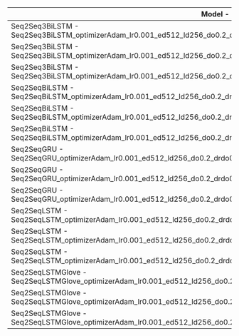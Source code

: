 | Model - Instance | mean_cosine | mean_myevaluation | mean_BERTScore | mean_wer | mean_rouge1 | mean_rouge2 | mean_rougeL |
|---|---|---|---|---|---|---|---|
| Seq2Seq3BiLSTM - Seq2Seq3BiLSTM_optimizerAdam_lr0.001_ed512_ld256_do0.2_drdo0.2_edo0.2_erdo0.2_batch_size128_epochs50_summaries | 0.4189 | 0.8151 | 0.8692 | 1.1440 | 0.1564 | 0.0411 | 0.1552 |
| Seq2Seq3BiLSTM - Seq2Seq3BiLSTM_optimizerAdam_lr0.001_ed512_ld256_do0.2_drdo0.2_edo0.2_erdo0.2_batch_size256_epochs50_summaries | 0.4318 | 0.8183 | 0.8714 | 1.1382 | 0.1665 | 0.0435 | 0.1653 |
| Seq2Seq3BiLSTM - Seq2Seq3BiLSTM_optimizerAdam_lr0.001_ed512_ld256_do0.2_drdo0.2_edo0.2_erdo0.2_batch_size64_epochs50_summaries | 0.4198 | 0.8166 | 0.8707 | **1.1611** | 0.1588 | 0.0383 | 0.1583 |
| Seq2SeqBiLSTM - Seq2SeqBiLSTM_optimizerAdam_lr0.001_ed512_ld256_do0.2_drdo0.2_edo0.2_erdo0.2_batch_size128_epochs50_summaries | 0.4631 | 0.8258 | 0.8755 | 1.0647 | 0.2240 | 0.0696 | 0.2227 |
| Seq2SeqBiLSTM - Seq2SeqBiLSTM_optimizerAdam_lr0.001_ed512_ld256_do0.2_drdo0.2_edo0.2_erdo0.2_batch_size256_epochs50_summaries | 0.4431 | 0.8189 | 0.8700 | 1.0895 | 0.2075 | 0.0575 | 0.2052 |
| Seq2SeqBiLSTM - Seq2SeqBiLSTM_optimizerAdam_lr0.001_ed512_ld256_do0.2_drdo0.2_edo0.2_erdo0.2_batch_size64_epochs50_summaries | **0.4731** | **0.8290** | **0.8777** | 1.0187 | **0.2416** | **0.0738** | **0.2397** |
| Seq2SeqGRU - Seq2SeqGRU_optimizerAdam_lr0.001_ed512_ld256_do0.2_drdo0.2_edo0.2_erdo0.2_batch_size128_epochs50_summaries | 0.4294 | 0.8192 | 0.8724 | 1.0916 | 0.1656 | 0.0417 | 0.1650 |
| Seq2SeqGRU - Seq2SeqGRU_optimizerAdam_lr0.001_ed512_ld256_do0.2_drdo0.2_edo0.2_erdo0.2_batch_size256_epochs50_summaries | 0.3899 | 0.8118 | 0.8685 | 1.1170 | 0.1290 | 0.0255 | 0.1287 |
| Seq2SeqGRU - Seq2SeqGRU_optimizerAdam_lr0.001_ed512_ld256_do0.2_drdo0.2_edo0.2_erdo0.2_batch_size64_epochs50_summaries | 0.4445 | 0.8215 | 0.8733 | 1.1173 | 0.1884 | 0.0563 | 0.1875 |
| Seq2SeqLSTM - Seq2SeqLSTM_optimizerAdam_lr0.001_ed512_ld256_do0.2_drdo0.2_edo0.2_erdo0.2_batch_size128_epochs50_summaries | 0.4400 | 0.8218 | 0.8746 | 1.0826 | 0.1702 | 0.0453 | 0.1694 |
| Seq2SeqLSTM - Seq2SeqLSTM_optimizerAdam_lr0.001_ed512_ld256_do0.2_drdo0.2_edo0.2_erdo0.2_batch_size256_epochs50_summaries | 0.4374 | 0.8204 | 0.8734 | 1.0963 | 0.1629 | 0.0407 | 0.1616 |
| Seq2SeqLSTM - Seq2SeqLSTM_optimizerAdam_lr0.001_ed512_ld256_do0.2_drdo0.2_edo0.2_erdo0.2_batch_size64_epochs50_summaries | 0.4266 | 0.8182 | 0.8717 | 1.1331 | 0.1607 | 0.0454 | 0.1604 |
| Seq2SeqLSTMGlove - Seq2SeqLSTMGlove_optimizerAdam_lr0.001_ed512_ld256_do0.2_drdo0.2_edo0.2_erdo0.2_batch_size128_epochs50_summaries | 0.4314 | 0.8208 | 0.8739 | 1.0877 | 0.1798 | 0.0472 | 0.1795 |
| Seq2SeqLSTMGlove - Seq2SeqLSTMGlove_optimizerAdam_lr0.001_ed512_ld256_do0.2_drdo0.2_edo0.2_erdo0.2_batch_size256_epochs50_summaries | 0.4467 | 0.8237 | 0.8753 | 1.0803 | 0.1927 | 0.0562 | 0.1918 |
| Seq2SeqLSTMGlove - Seq2SeqLSTMGlove_optimizerAdam_lr0.001_ed512_ld256_do0.2_drdo0.2_edo0.2_erdo0.2_batch_size64_epochs50_summaries | 0.4378 | 0.8219 | 0.8743 | 1.1131 | 0.1861 | 0.0519 | 0.1855 |